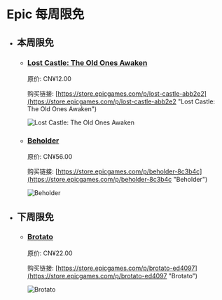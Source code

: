 # Epic 每周限免

- ## 本周限免


  - ### [Lost Castle: The Old Ones Awaken](https://store.epicgames.com/p/lost-castle-abb2e2 "Lost Castle: The Old Ones Awaken")

    原价: CN¥12.00

    购买链接: [https://store.epicgames.com/p/lost-castle-abb2e2](https://store.epicgames.com/p/lost-castle-abb2e2 "Lost Castle: The Old Ones Awaken")

    ![Lost Castle: The Old Ones Awaken](https://cdn1.epicgames.com/spt-assets/a6d76157ad884f2c9aa470b30da9e2ff/lost-castle-r390n.png)


  - ### [Beholder](https://store.epicgames.com/p/beholder-8c3b4c "Beholder")

    原价: CN¥56.00

    购买链接: [https://store.epicgames.com/p/beholder-8c3b4c](https://store.epicgames.com/p/beholder-8c3b4c "Beholder")

    ![Beholder](https://cdn1.epicgames.com/spt-assets/e42eff0761f24bb089fe429611bd2e31/beholder-ud3jm.png)


- ## 下周限免


  - ### [Brotato](https://store.epicgames.com/p/brotato-ed4097 "Brotato")

    原价: CN¥22.00

    购买链接: [https://store.epicgames.com/p/brotato-ed4097](https://store.epicgames.com/p/brotato-ed4097 "Brotato")

    ![Brotato](https://cdn1.epicgames.com/spt-assets/2c5525406ea34caebf391f1f4c8a44a5/brotato-294jp.png)

